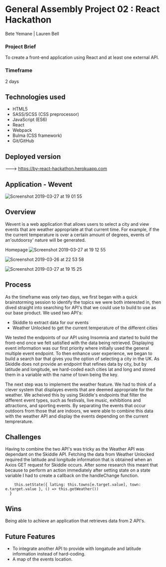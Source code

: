 # General Assembly Project 02 : React Hackathon

Bete Yemane | Lauren Bell

### Project Brief
To create a front-end application using React and at least one external API.

### Timeframe
2 days

## Technologies used

* HTML5
* SASS/SCSS (CSS preprocessor)
* JavaScript (ES6)
* React
* Webpack
* Bulma (CSS framework)
* Git/GitHub

## Deployed version

---> https://by-react-hackathon.herokuapp.com

## Application - Wevent

![Screenshot 2019-03-27 at 19 01 55](https://user-images.githubusercontent.com/44004811/55104788-fb35df00-50c2-11e9-8f6e-7a23ce8aaa10.png)

## Overview

Wevent is a web application that allows users to select a city and view events that are weather appropriate at that current time. For example, if the the current temperature is over a certain amount of degrees, events of an'outdoorsy' nature will be generated.

Homepage
![Screenshot 2019-03-27 at 19 12 55](https://user-images.githubusercontent.com/44004811/55105420-616f3180-50c4-11e9-860b-9fd570a8f842.png)

![Screenshot 2019-03-26 at 22 53 58](https://user-images.githubusercontent.com/44004811/55105499-97141a80-50c4-11e9-95cd-dfb122ceaf9d.png)

![Screenshot 2019-03-27 at 19 15 25](https://user-images.githubusercontent.com/44004811/55105554-b448e900-50c4-11e9-849d-fac4afe0f7e9.png)

## Process

As the timeframe was only two days, we first began with a quick brainstorming session to identify the topics we were both interested in, then dived straight into searching for API's that we could use to build to use as our base product. 
We used two API's:
* Skiddle to extract data for our events 
* Weather Unlocked to get the current temperature of the different cities

We tested the endpoints of our API using Insomnia and started to build the front-end once we felt satisfied with the data being retrieved.
Displaying event information was our first priority where initially used the general multiple event endpoint. To then enhance user experience, we began to build a search bar that gives you the option of selecting a city in the UK. As Skiddle does not provide an endpoint that refines data by city, but by latitude and longitude, we hard-coded each cities lat and long and stored them in a variable with the name of town being the key.

The next step was to implement the weather feature. We had to think of a clever system that displayes events that are deemed appropriate for the weather. We acheived this by using Skiddle's endpoints that filter the different event types, such as festivals, live music, exhibitions and attractions, and sporting events. By separating the events that occur outdoors from those that are indoors, we were able to combine this data with the weather API and display the events depending on the current temprerature. 

## Challenges

Having to combine the two API's was tricky as the Weather API was dependant on the Skiddle API. Fetching the data from Weather Unlocked required the latitude and longitude information that is obtained when an Axios GET request for Skiddle occurs. After some research this meant that because to perform an action immediately after setting state on a state variable I had to create a callback on the handleChange function.

```handleChange(e) {
    this.setState({ latLng: this.towns[e.target.value], town: e.target.value }, () => this.getWeather())
  }
 ```

## Wins

Being able to achieve an application that retrieves data from 2 API's.

## Future Features

* To integrate another API to provide with longatude and latitude information instead of hard-coding.
* A map of the events location.

